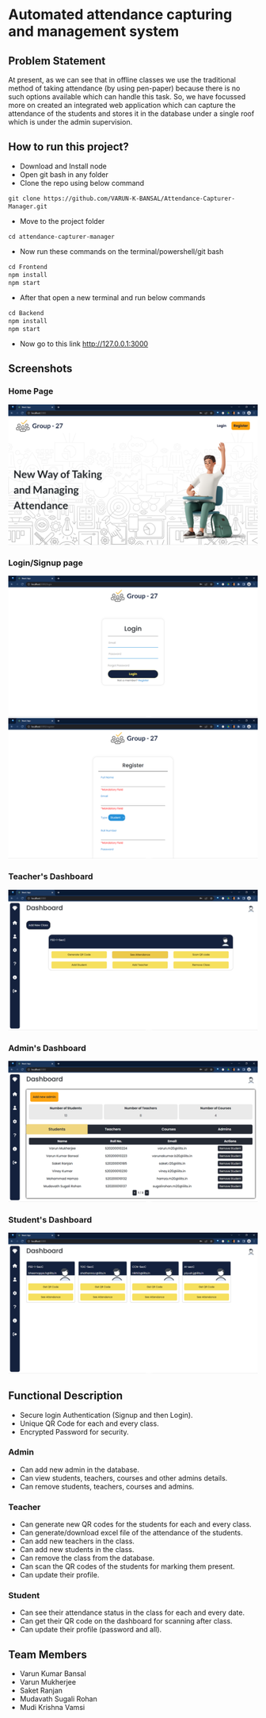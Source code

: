 # Automated attendance capturing and management system
## Problem Statement
At present, as we can see that in offline classes we use the traditional method of taking attendance (by using pen-paper) because there is no such options available which can handle this task. So, we have focussed more on created an integrated web application which can capture the attendance of the students and stores it in the database under a single roof which is under the admin supervision.

## How to run this project?
- Download and Install node
- Open git bash in any folder
- Clone the repo using below command
```
git clone https://github.com/VARUN-K-BANSAL/Attendance-Capturer-Manager.git
```
- Move to the project folder
```
cd attendance-capturer-manager
```
- Now run these commands on the terminal/powershell/git bash
```
cd Frontend
npm install
npm start
```
- After that open a new terminal and run below commands
```
cd Backend
npm install
npm start
```
- Now go to this link http://127.0.0.1:3000

## Screenshots

### Home Page
![Home_page_1](/screenshots/home.png)

### Login/Signup page
![Login_page](/screenshots/login.png)
![SignUp_page](/screenshots/register.png)


### Teacher's Dashboard
![teachers_dashboard](/screenshots/teacherDashboard.png)

### Admin's Dashboard
![admin_dashboard](/screenshots/adminDashboard.png)

### Student's Dashboard
![student_dashboard](/screenshots/studentDashboard.png)

## Functional Description
* Secure login Authentication (Signup and then Login).
* Unique QR Code for each and every class.
* Encrypted Password for security.

### Admin
* Can add new admin in the database.
* Can view students, teachers, courses and other admins details.
* Can remove students, teachers, courses and admins.

### Teacher
* Can generate new QR codes for the students for each and every class.
* Can generate/download excel file of the attendance of the students.
* Can add new teachers in the class.
* Can add new students in the class.
* Can remove the class from the database.
* Can scan the QR codes of the students for marking them present.
* Can update their profile.

### Student
* Can see their attendance status in the class for each and every date.
* Can get their QR code on the dashboard for scanning after class.
* Can update their profile (password and all).


## Team Members
- Varun Kumar Bansal
- Varun Mukherjee
- Saket Ranjan
- Mudavath Sugali Rohan
- Mudi Krishna Vamsi